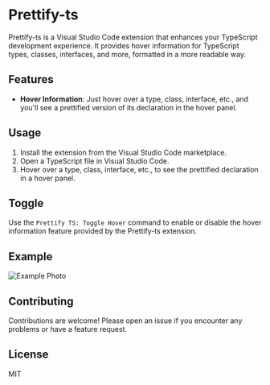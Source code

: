 # Prettify-ts

Prettify-ts is a Visual Studio Code extension that enhances your TypeScript development experience. It provides hover information for TypeScript types, classes, interfaces, and more, formatted in a more readable way.

## Features

- **Hover Information**: Just hover over a type, class, interface, etc., and you'll see a prettified version of its declaration in the hover panel.

## Usage

1. Install the extension from the Visual Studio Code marketplace.
2. Open a TypeScript file in Visual Studio Code.
3. Hover over a type, class, interface, etc., to see the prettified declaration in a hover panel.

## Toggle

Use the `Prettify TS: Toggle Hover` command to enable or disable the hover information feature provided by the Prettify-ts extension.

## Example

![Example Photo](assets/example.jpg)

## Contributing

Contributions are welcome! Please open an issue if you encounter any problems or have a feature request.

## License

MIT